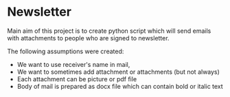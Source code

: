 # Newsletter
Main aim of this project is to create python script which will send emails with attachments to people who are signed to newsletter.

The following assumptions were created:
- We want to use receiver's name in mail,
- We want to sometimes add attachment or attachments (but not always)
- Each attachment can be picture or pdf file
- Body of mail is prepared as docx file which can contain bold or italic text
